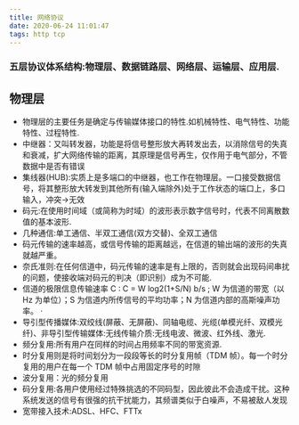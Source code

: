 ```yaml
---
title: 网络协议
date: 2020-06-24 11:01:47
tags: http tcp
---
```


### 五层协议体系结构:物理层、数据链路层、网络层、运输层、应用层.

## 物理层

- 物理层的主要任务是确定与传输媒体接口的特性.如机械特性、电气特性、功能特性、过程特性.
- 中继器：又叫转发器，功能是将信号整形放大再转发出去，以消除信号的失真和衰减，扩大网络传输的距离，其原理是信号再生，仅作用于电气部分，不管数据中是否有错误
- 集线器(HUB):实质上是多端口的中继器，也工作在物理层。一口接受数据信号，将其整形放大转发到其他所有(输入端除外)处于工作状态的端口上，多口输入，冲突->无效
- 码元:在使用时间域（或简称为时域）的波形表示数字信号时，代表不同离散数值的基本波形.
- 几种通信:单工通信、半双工通信(双方交替)、全双工通信
- 码元传输的速率越高，或信号传输的距离越远，在信道的输出端的波形的失真就越严重。
- 奈氏准则:在任何信道中，码元传输的速率是有上限的，否则就会出现码间串扰的问题，使接收端对码元的判决（即识别）成为不可能.
- 信道的极限信息传输速率 C : C = W log2(1+S/N) b/s ; W 为信道的带宽（以 Hz 为单位）；S 为信道内所传信号的平均功率；N 为信道内部的高斯噪声功率。 ·
- 导引型传播媒体:双绞线(屏蔽、无屏蔽)、同轴电缆、光缆(单模光纤、双模光纤)、非导引型传输媒体:无线传输介质:无线电波、微波、红外线、激光.
- 频分复用:所有用户在同样的时间占用频率不同的带宽资源.
- 时分复用则是将时间划分为一段段等长的时分复用帧（TDM 帧）。每一个时分复用的用户在每一个 TDM 帧中占用固定序号的时隙
- 波分复用：光的频分复用
- 码分复用:各用户使用经过特殊挑选的不同码型，因此彼此不会造成干扰。这种系统发送的信号有很强的抗干扰能力，其频谱类似于白噪声，不易被敌人发现
- 宽带接入技术:ADSL、HFC、FTTx
